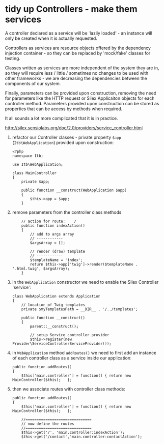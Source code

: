 # tidy up Controllers - make them services

A controller declared as a service will be 'lazily loaded' - an instance will only be created when it is actually requested.

Controllers as services are resource objects offered by the dependency injection container - so they can be replaced by 'mock/fake' classes for testing.

Classes written as services are more independent of the system they are in, so they will require less / little / sometimes no changes to be used with other frameworks - we are decreasing the dependencies between the components of our system.

Finally, parameters can be provided upon construction, removing the need for parameters like the HTTP request or Silex Applicaiton objects for each controller method. Parameters provided upon construction can be stored as properties that can be access by methods when required.

It all sounds a lot more complicated that it is in practice.

http://silex.sensiolabs.org/doc/2.0/providers/service_controller.html



1. refactor our Controller classes - private property `$app` (`Itb\WebApplication`) provided upon construction:

    ```
    <?php
    namespace Itb;

    use Itb\WebApplication;

    class MainController
    {
        private $app;

        public function __construct(WebApplication $app)
        {
            $this->app = $app;
        }

    ```

1. remove parameters from the controller class methods

    ```
        // action for route:    /
        public function indexAction()
        {
            // add to args array
            // ------------
            $argsArray = [];

            // render (draw) template
            // ------------
            $templateName = 'index';
            return $this->app['twig']->render($templateName . '.html.twig', $argsArray);
        }
    ```

1. in the `WebApplication` constructor we need to enable the Silex Controller 'service':

    ```
    class WebApplication extends Application
    {
        // location of Twig templates
        private $myTemplatesPath = __DIR__ . '/../templates';

        public function __construct()
        {
            parent::__construct();

            // setup Service controller provider
            $this->register(new Provider\ServiceControllerServiceProvider());
    ```

1. in `WebApplication` method `addRoutes()` we need to first add an instance of each controller class as a service inside our application:

    ```
    public function addRoutes()
    {
        $this['main.controller'] = function() { return new MainController($this);   };
    ```


1. then we associate routes with controller class methods:

    ```
    public function addRoutes()
    {
        $this['main.controller'] = function() { return new MainController($this);   };

        //==============================
        // now define the routes
        //==============================
        $this->get('/', 'main.controller:indexAction');
        $this->get('/contact','main.controller:contactAction');

    ```

